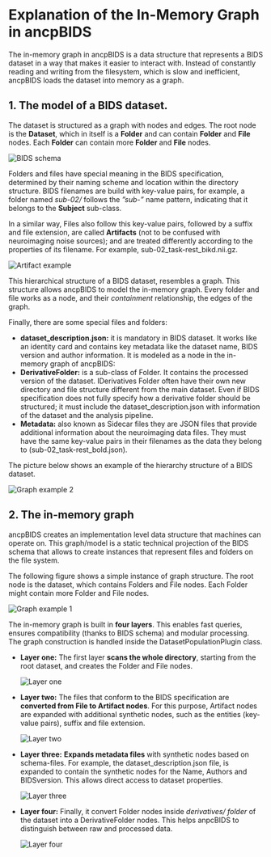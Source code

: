 # Explanation of the In-Memory Graph in ancpBIDS

The in-memory graph in ancpBIDS is a data structure that represents a BIDS dataset in a way that makes it easier to interact with. Instead of constantly reading and writing from the filesystem, which is slow and inefficient, ancpBIDS loads the dataset into memory as a graph.

## 1. The model of a BIDS dataset.
The dataset is structured as a graph with nodes and edges. The root node is the **Dataset**, which in itself is a **Folder** and can contain **Folder** and **File** nodes. Each **Folder** can contain more **Folder** and **File** nodes.

![BIDS schema](../static/inmemory/1.PNG)

Folders and files have special meaning in the BIDS specification, determined by their naming scheme and location within the directory structure. BIDS filenames are build with key-value pairs, for example, a folder named *sub-02/* follows the *”sub-<label>”* name pattern, indicating that it belongs to the **Subject** sub-class.

In a similar way, Files also follow this key-value pairs, followed by a suffix and file extension, are called **Artifacts** (not to be confused with neuroimaging noise sources); and are treated differently according to the properties of its filename. For example, sub-02_task-rest_bikd.nii.gz.

![Artifact example](../static/inmemory/2.PNG)

This hierarchical structure of a BIDS dataset, resembles a graph. This structure allows ancpBIDS to model the in-memory graph. Every folder and file works as a node, and their *containment* relationship, the edges of the graph.

Finally, there are some special files and folders:
* **dataset_description.json:** it is mandatory in BIDS dataset. It works like an identity card and contains key metadata like the dataset name, BIDS version and author information. It is modeled as a node in the in-memory graph of ancpBIDS:
* **DerivativeFolder:** is a sub-class of Folder. It contains the processed version of the dataset. IDerivatives Folder often have their own new directory and file structure different from the main dataset. Even if BIDS specification does not fully specify how a derivative folder should be structured; it must include the dataset_description.json with information of the dataset and the analysis pipeline.
* **Metadata:** also known as Sidecar files they are JSON files that provide additional information about the neuroimaging data files. They must have the same key-value pairs in their filenames as the data they belong to (sub-02_task-rest_bold.json).

The picture below shows an example of the hierarchy structure of a BIDS dataset.

<!--
![Metadata example](.. / static/inmemory/3.PNG)
-->
 
![Graph example 2](../static/inmemory/5.jpg)

## 2. The in-memory graph

ancpBIDS creates an implementation level data structure that machines can operate on. This graph/model is a static technical projection of the BIDS schema that allows to create instances that represent files and folders on the file system. 

The following figure shows a simple instance of graph structure. The root node is the dataset, which contains Folders and File nodes. Each Folder might contain more Folder and File nodes.

![Graph example 1](../static/inmemory/4.jpg)  

 The in-memory graph is built in **four layers**. This enables fast queries, ensures compatibility (thanks to BIDS schema) and modular processing. The graph construction is handled inside the DatasetPopulationPlugin class.

* **Layer one:** The first layer **scans the whole directory**, starting from the root dataset, and creates the Folder and File nodes.

  ![Layer one](../static/inmemory/6.PNG)

* **Layer two:** The files that conform to the BIDS specification are **converted from File to Artifact nodes**. For this purpose, Artifact nodes are expanded with additional synthetic nodes, such as the entities (key-value pairs), suffix and file extension.

  ![Layer two](../static/inmemory/7.PNG)

* **Layer three:** **Expands metadata files** with synthetic nodes based on schema-files. For example, the dataset_description.json file, is expanded to contain the synthetic nodes for the Name, Authors and BIDSversion. This allows direct access to dataset properties.

  ![Layer three](../static/inmemory/8.PNG)

* **Layer four:** Finally, it convert Folder nodes inside *derivatives/ folder* of the dataset into a DerivativeFolder nodes. This helps anpcBIDS to distinguish between raw and processed data.

  ![Layer four](../static/inmemory/9.PNG)




